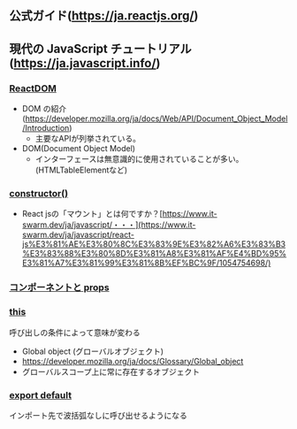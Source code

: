 ## 公式ガイド(https://ja.reactjs.org/)
## 現代の JavaScript チュートリアル(https://ja.javascript.info/)

### [ReactDOM](https://ja.reactjs.org/docs/react-dom.html)
  - DOM の紹介(https://developer.mozilla.org/ja/docs/Web/API/Document_Object_Model/Introduction)
    - 主要なAPIが列挙されている。
  - DOM(Document Object Model)
    - インターフェースは無意識的に使用されていることが多い。(HTMLTableElementなど)
### [constructor()](https://ja.reactjs.org/docs/react-component.html#constructor)
- React jsの「マウント」とは何ですか？[https://www.it-swarm.dev/ja/javascript/・・・](https://www.it-swarm.dev/ja/javascript/react-js%E3%81%AE%E3%80%8C%E3%83%9E%E3%82%A6%E3%83%B3%E3%83%88%E3%80%8D%E3%81%A8%E3%81%AF%E4%BD%95%E3%81%A7%E3%81%99%E3%81%8B%EF%BC%9F/1054754698/)

### [コンポーネントと props](https://ja.reactjs.org/docs/components-and-props.html)

### [this](https://developer.mozilla.org/ja/docs/Web/JavaScript/Reference/Operators/this)
呼び出しの条件によって意味が変わる
  - Global object (グローバルオブジェクト)
  - https://developer.mozilla.org/ja/docs/Glossary/Global_object
  - グローバルスコープ上に常に存在するオブジェクト

### [export default](https://ja.javascript.info/import-export#ref-535)
インポート先で波括弧なしに呼び出せるようになる
